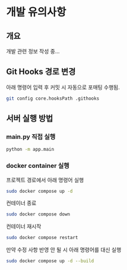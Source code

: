 # 개발 유의사항

## 개요

개발 관련 정보 작성 중...

## Git Hooks 경로 변경

아래 명령어 입력 후 커밋 시 자동으로 포매팅 수행됨.

```bash
git config core.hooksPath .githooks
```

## 서버 실행 방법

### main.py 직접 실행

```bash
python -m app.main
```

### docker container 실행

프로젝트 경로에서 아래 명령어 실행

```bash
sudo docker compose up -d
```

컨테이너 종료

```bash
sudo docker compose down
```

컨테이너 재시작

```bash
sudo docker compose restart
```

만약 수정 사항 반영 안 될 시 아래 명령어를 대신 실행

```bash
sudo docker compose up -d --build
```